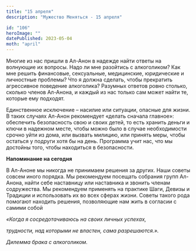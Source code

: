 ```yaml
---
title: "15 апреля"
description: "Мужество Меняться - 15 апреля"

id: "106"
heroImage: ""
datePublished: 2023-05-04
moth: "april"
---
```


Многие из нас пришли в Ал-Анон в надежде найти ответы на волнующие их вопросы.
Надо ли мне разойтись с алкоголиком? Как мне решить финансовые, сексуальные,
медицинские, юридические и личностные проблемы? Что я должна сделать, чтобы
прекратить агрессивное поведение алкоголика? Разумных ответов ровно столько,
сколько членов Ал-Анона, и каждый из нас только сам может найти те, которые
ему подходят.

Единственное исключение – насилие или ситуации, опасные для жизни. В таких
случаях Ал-Анон рекомендует «делать сначала главное»: обеспечить безопасность
свою и своих детей, то есть хранить деньги и ключи в надежном месте, чтобы
можно было в случае необходимости срочно уйти из дома, или вызвать милицию,
или принять меры, чтобы остаться у подруги хотя бы на день. Программа учит
нас, что мы достойны того, чтобы находиться в безопасности.

**Напоминание на сегодня**

В Ал-Аноне мы никогда не принимаем решения за других. Наши советы совсем иного
порядка. Мы рекомендуем посещать собрания групп Ал-Анона, найти себе
наставницу или наставника и звонить членам содружества. Мы рекомендуем
применять на практике Шаги, Девизы и Традиции и использовать их во всех сферах
жизни. Советы такого рода помогают находить решения, позволяющие нам жить в
согласии с самими собой

_«Когда я сосредотачиваюсь на своих личных успехах,_

_трудности, над которыми не властен, сама разрешаются.»._

_Дилемма брака с алкоголиком._
